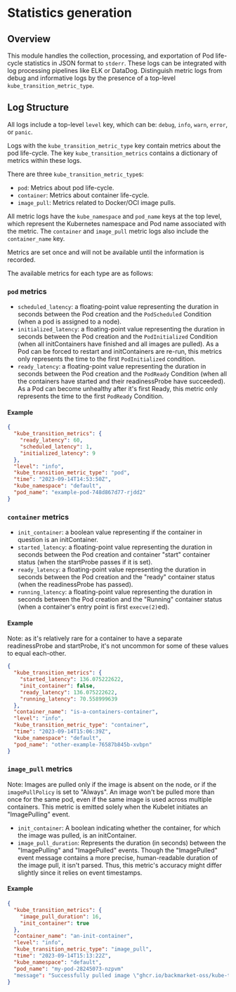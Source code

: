 # Statistics generation

## Overview

This module handles the collection, processing, and exportation of Pod
life-cycle statistics in JSON format to `stderr`.
These logs can be integrated with log processing pipelines like ELK or DataDog.
Distinguish metric logs from debug and informative logs by the presence of a
top-level `kube_transition_metric_type`.

## Log Structure

All logs include a top-level `level` key, which can be: `debug`, `info`, `warn`,
`error`, or `panic`.

Logs with the `kube_transition_metric_type` key contain metrics about the pod
life-cycle.
The key `kube_transition_metrics` contains a dictionary of metrics within these
logs.

There are three `kube_transition_metric_type`s:
- `pod`: Metrics about pod life-cycle.
- `container`: Metrics about container life-cycle.
- `image_pull`: Metrics related to Docker/OCI image pulls.

All metric logs have the `kube_namespace` and `pod_name` keys at the top level,
which represent the Kubernetes namespace and Pod name associated with the
metric.
The `container` and `image_pull` metric logs also include the `container_name`
key.

Metrics are set once and will not be available until the information is
recorded.

The available metrics for each type are as follows:

### `pod` metrics

* `scheduled_latency`: a floating-point value representing the duration in
  seconds between the Pod creation and the `PodScheduled` Condition (when a pod
  is assigned to a node).
* `initialized_latency`: a floating-point value representing the duration in
  seconds between the Pod creation and the `PodInitialized` Condition (when all
  initContainers have finished and all images are pulled).
  As a Pod can be forced to restart and initContainers are re-run, this metrics
  only represents the time to the first `PodInitialized` condition.
* `ready_latency`: a floating-point value representing the duration in seconds
  between the Pod creation and the `PodReady` Condition (when all the containers
  have started and their readinessProbe have succeeded).
  As a Pod can become unhealthy after it's first Ready, this metric only
  represents the time to the first `PodReady` Condition.

#### Example

```json
{
  "kube_transition_metrics": {
    "ready_latency": 60,
    "scheduled_latency": 1,
    "initialized_latency": 9
  },
  "level": "info",
  "kube_transition_metric_type": "pod",
  "time": "2023-09-14T14:53:50Z",
  "kube_namespace": "default",
  "pod_name": "example-pod-748d867d77-rjdd2"
}
```

### `container` metrics

* `init_container`: a boolean value representing if the container in question is
  an initContainer.
* `started_latency`: a floating-point value representing the duration in
  seconds between the Pod creation and container "start" container status (when
  the startProbe passes if it is set).
* `ready_latency`: a floating-point value representing the duration in
  seconds between the Pod creation and the "ready" container status (when the
  readinessProbe has passed).
* `running_latency`: a floating-point value representing the duration in seconds
  between the Pod creation and the "Running" container status (when a
  container's entry point is first `execve(2)`ed).

#### Example

Note: as it's relatively rare for a container to have a separate readinessProbe
and startProbe, it's not uncommon for some of these values to equal each-other.
```json
{
  "kube_transition_metrics": {
    "started_latency": 136.075222622,
    "init_container": false,
    "ready_latency": 136.075222622,
    "running_latency": 70.558999639
  },
  "container_name": "is-a-containers-container",
  "level": "info",
  "kube_transition_metric_type": "container",
  "time": "2023-09-14T15:06:39Z",
  "kube_namespace": "default",
  "pod_name": "other-example-76587b845b-xvbpn"
}
```

### `image_pull` metrics

Note: Images are pulled only if the image is absent on the node, or if the
`imagePullPolicy` is set to "Always".
An image won't be pulled more than once for the same pod, even if the same image
is used across multiple containers.
This metric is emitted solely when the Kubelet initiates an "ImagePulling"
event.

* `init_container`: A boolean indicating whether the container, for which the
  image was pulled, is an initContainer.
* `image_pull_duration`: Represents the duration (in seconds) between the
  "ImagePulling" and "ImagePulled" events.
  Though the "ImagePulled" event message contains a more precise, human-readable
  duration of the image pull, it isn't parsed.
  Thus, this metric's accuracy might differ slightly since it relies on event
  timestamps.

#### Example

```json
{
  "kube_transition_metrics": {
    "image_pull_duration": 16,
    "init_container": true
  },
  "container_name": "an-init-container",
  "level": "info",
  "kube_transition_metric_type": "image_pull",
  "time": "2023-09-14T15:13:22Z",
  "kube_namespace": "default",
  "pod_name": "my-pod-28245073-nzpvm"
  "message": "Successfully pulled image \"ghcr.io/backmarket-oss/kube-transition-metrics:latest\" in 15094.782505ms (15273.331032ms including waiting)"
}
```
